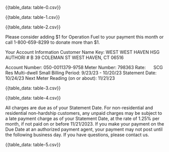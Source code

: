 {{table_data: table-0.csv}}


{{table_data: table-1.csv}}


{{table_data: table-2.csv}}

Please consider adding $\$ 1$ for Operation Fuel to your payment this month or call 1-800-659-8299 to donate more than $\$ 1$.

Your Account Information
Customer Name Key: WEST
WEST HAVEN HSG AUTHORI
\# B
39 COLEMAN ST
WEST HAVEN, CT 06516

Account Number: 050-0011379-9758
Meter Number: 798363
Rate: $\quad$ SCG Res Multi-dwell Small
Billing Period: 9/23/23 - 10/20/23
Statement Date: 10/24/23
Next Meter Reading (on or about): 11/21/23

{{table_data: table-3.csv}}


{{table_data: table-4.csv}}

All charges are due as of your Statement Date. For non-residential and residential non-hardship customers, any unpaid charges may be subject to a late payment charge as of your Statement Date, at the rate of $1.25 \%$ per month, if not paid on or before 11/21/2023. If you make your payment on the Due Date at an authorized payment agent, your payment may not post until the following business day. If you have questions, please contact us.

{{table_data: table-5.csv}}


